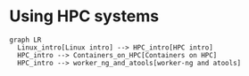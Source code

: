 # Using HPC systems

```mermaid
graph LR
  Linux_intro[Linux intro] --> HPC_intro[HPC intro]
  HPC_intro --> Containers_on_HPC[Containers on HPC]
  HPC_intro --> worker_ng_and_atools[worker-ng and atools]
```
